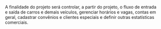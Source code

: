A finalidade do projeto será controlar, a partir do projeto, o fluxo de entrada e saída de carros e demais veículos, gerenciar horários e vagas, contas em geral, cadastrar convênios e clientes especiais e definir outras estatísticas comerciais.